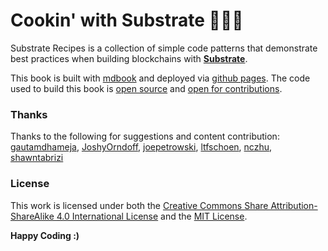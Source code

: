 # Cookin' with Substrate 🍴😋🍴
Substrate Recipes is a collection of simple code patterns that demonstrate best practices when building blockchains with **[Substrate](https://github.com/paritytech/substrate)**.

This book is built with [mdbook](https://rust-lang-nursery.github.io/mdBook/continuous-integration.html) and deployed via [github pages](https://pages.github.com/). The code used to build this book is [open source](https://github.com/substrate-developer-hub/recipes) and [open for contributions](https://github.com/substrate-developer-hub/recipes/blob/master/CONTRIBUTING.md).

### Thanks
Thanks to the following for suggestions and content contribution: [gautamdhameja](https://github.com/gautamdhameja), [JoshyOrndoff](https://github.com/JoshOrndorff), [joepetrowski](https://github.com/joepetrowski), [ltfschoen](https://github.com/ltfschoen), [nczhu](https://github.com/nczhu), [shawntabrizi](https://github.com/shawntabrizi)

### License
This work is licensed under both the [Creative Commons Share Attribution-ShareAlike 4.0 International License](https://creativecommons.org/licenses/by-sa/4.0/) and the [MIT License](https://opensource.org/licenses/MIT).

**Happy Coding :)**